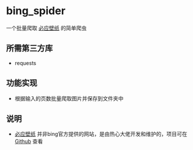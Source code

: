 # bing_spider
一个批量爬取 [必应壁纸](https://bing.ioliu.cn) 的简单爬虫
## 所需第三方库
* requests
## 功能实现
* 根据输入的页数批量爬取图片并保存到文件夹中
## 说明
* [必应壁纸](https://bing.ioliu.cn) 并非bing官方提供的网站，是由热心大佬开发和维护的，项目可在 [Github](https://github.com/xCss/bing/tree/v1.0.0) 查看